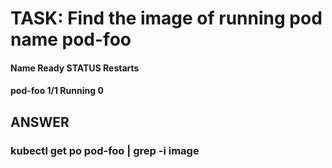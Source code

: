 
# TASK: Find the image of running pod name pod-foo

#### Name         Ready       STATUS        Restarts
#### pod-foo      1/1         Running       0



## ANSWER

### kubectl get po pod-foo | grep -i image




